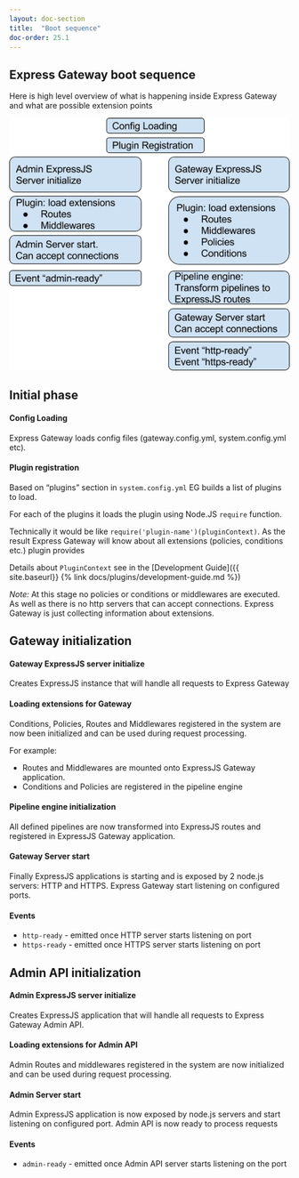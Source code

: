 ```yaml
---
layout: doc-section
title:  "Boot sequence"
doc-order: 25.1
---
```

## Express Gateway boot sequence

Here is high level overview of what is happening inside Express Gateway and what are possible extension points

<img src="../../assets/img/boot-sequence-eg-diagram.png" />

## Initial phase
#### Config Loading
Express Gateway loads config files (gateway.config.yml, system.config.yml etc). 
#### Plugin registration 
Based on “plugins” section in `system.config.yml` EG builds a list of plugins to load.

For each of the plugins it loads the plugin using Node.JS `require` function. 

Technically it would be like `require('plugin-name')(pluginContext)`.
As the result Express Gateway will know about all extensions (policies, conditions etc.) plugin provides

Details about `PluginContext` see in the [Development Guide]({{ site.baseurl}} {% link docs/plugins/development-guide.md %})

*Note:* At this stage no policies or conditions or middlewares are executed. As well as there is no http servers that can accept connections. Express Gateway is just collecting information about extensions.

## Gateway initialization 
#### Gateway ExpressJS server initialize
Creates ExpressJS instance that will handle all requests to Express Gateway
#### Loading extensions for Gateway
Conditions, Policies, Routes and Middlewares registered in the system are now been initialized and can be used during request processing. 

For example:
- Routes and Middlewares are mounted onto ExpressJS Gateway application.
- Conditions and Policies are registered in the pipeline engine

#### Pipeline engine initialization
All defined pipelines are now transformed into ExpressJS routes and registered in ExpressJS Gateway application. 
#### Gateway Server start
Finally ExpressJS applications is starting and is exposed by 2 node.js servers: HTTP and HTTPS. Express Gateway start listening on configured ports. 
#### Events  
- `http-ready` - emitted once HTTP server starts listening on port 
- `https-ready` - emitted once HTTPS server starts listening on port 

## Admin API initialization 
#### Admin ExpressJS server initialize
Creates ExpressJS application that will handle all requests to Express Gateway Admin API. 
#### Loading extensions for Admin API
Admin Routes and middlewares registered in the system are now initialized and can be used during request processing. 
#### Admin Server start
Admin ExpressJS application is now exposed by node.js servers and start listening on configured port. Admin API is now ready to process requests
#### Events  
- `admin-ready` - emitted once Admin API server starts listening on the port 
